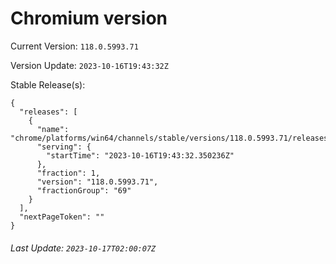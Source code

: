 # Chromium version

Current Version: `118.0.5993.71`

Version Update: `2023-10-16T19:43:32Z`

Stable Release(s):
```
{
  "releases": [
    {
      "name": "chrome/platforms/win64/channels/stable/versions/118.0.5993.71/releases/1697485412",
      "serving": {
        "startTime": "2023-10-16T19:43:32.350236Z"
      },
      "fraction": 1,
      "version": "118.0.5993.71",
      "fractionGroup": "69"
    }
  ],
  "nextPageToken": ""
}
```

###### Last Update: `2023-10-17T02:00:07Z`
        